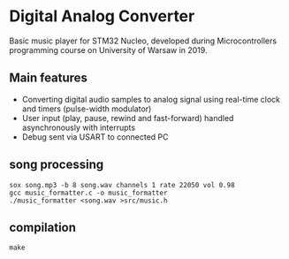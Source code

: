# Digital Analog Converter
Basic music player for STM32 Nucleo, developed during Microcontrollers programming course on University of Warsaw in 2019.

## Main features
* Converting digital audio samples to analog signal using real-time clock and timers (pulse-width modulator)
* User input (play, pause, rewind and fast-forward) handled asynchronously with interrupts
* Debug sent via USART to connected PC

## song processing
```
sox song.mp3 -b 8 song.wav channels 1 rate 22050 vol 0.98
gcc music_formatter.c -o music_formatter
./music_formatter <song.wav >src/music.h
```
## compilation
```
make
```
